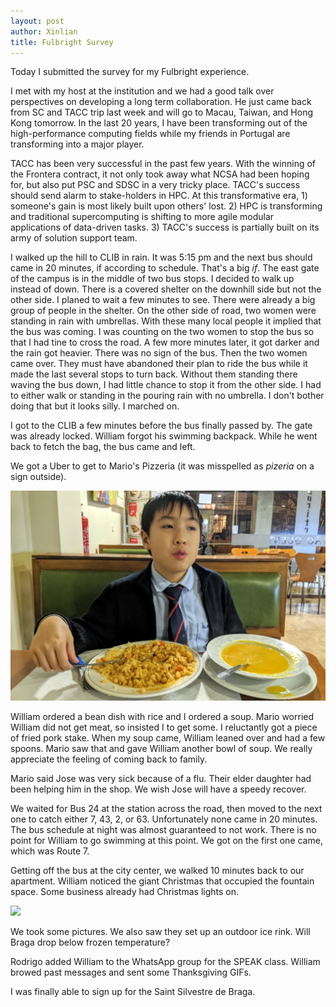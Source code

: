 ```yaml
---
layout: post
author: Xinlian
title: Fulbright Survey
---
```


Today I submitted the survey for my Fulbright experience.

I met with my host at the institution and we had a good talk over perspectives on developing a long term collaboration.  He just came back from SC and TACC trip last week and will go to Macau, Taiwan, and Hong Kong tomorrow.  In the last 20 years, I have been transforming out of the high-performance computing fields while my friends in Portugal are transforming into a major player.

TACC has been very successful in the past few years.  With the winning of the Frontera contract, it not only took away what NCSA had been hoping for, but also put PSC and SDSC in a very tricky place.  TACC's success should send alarm to stake-holders in HPC.  At this transformative era, 1) someone's gain is most likely built upon others' lost.  2) HPC is transforming and traditional supercomputing is shifting to more agile modular applications of data-driven tasks.  3) TACC's success is partially built on its army of solution support team.

I walked up the hill to CLIB in rain.  It was 5:15 pm and the next bus should came in 20 minutes, if according to schedule.  That's a big _if_.  The east gate of the campus is in the middle of two bus stops.  I decided to walk up instead of down.  There is a covered shelter on the downhill side but not the other side.  I planed to wait a few minutes to see.  There were already a big group of people in the shelter.  On the other side of road, two women were standing in rain with umbrellas.  With these many local people it implied that the bus was coming.  I was counting on the two women to stop the bus so that I had tine to cross the road.  A few more minutes later, it got darker and the rain got heavier.  There was no sign of the bus.  Then the two women came over.  They must have abandoned their plan to ride the bus while it made the last several stops to turn back.  Without them standing there waving the bus down, I had little chance to stop it from the other side.  I had to either walk or standing in the pouring rain with no umbrella.  I don't bother doing that but it looks silly.  I marched on.

I got to the CLIB a few minutes before the bus finally passed by.  The gate was already locked.  William forgot his swimming backpack.  While he went back to fetch the bag, the bus came and left.

We got a Uber to get to Mario's Pizzeria (it was misspelled as _pizeria_ on a sign outside).  

![](/images/IMG_20191128_181446.jpg)

William ordered a bean dish with rice and I ordered a soup.  Mario worried William did not get meat, so insisted I to get some.  I reluctantly got a piece of fried pork stake.  When my soup came, William leaned over and had a few spoons.  Mario saw that and gave William another bowl of soup.  We really appreciate the feeling of coming back to family.

Mario said Jose was very sick because of a flu.  Their elder daughter had been helping him in the shop.  We wish Jose will have a speedy recover.

We waited for Bus 24 at the station across the road, then moved to the next one to catch either 7, 43, 2, or 63.  Unfortunately none came in 20 minutes.  The bus schedule at night was almost guaranteed to not work.  There is no point for William to go swimming at this point.  We got on the first one came, which was Route 7.

Getting off the bus at the city center, we walked 10 minutes back to our apartment.  William noticed the giant Christmas that occupied the fountain space.  Some business already had Christmas lights on.  

![](https://live.staticflickr.com/65535/49138786051_3b3446f2d5_z.jpg)

We took some pictures.  We also saw they set up an outdoor ice rink.  Will Braga drop below frozen temperature?

Rodrigo added William to the WhatsApp group for the SPEAK class.  William browed past messages and sent some Thanksgiving GIFs.

I was finally able to sign up for the Saint Silvestre de Braga.
